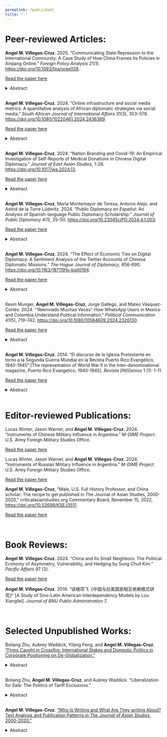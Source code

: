 ```yaml
---
permalink: /published/
title: " "
---
```


# Peer-reviewed Articles:

<b>Angel M. Villegas-Cruz</b>. 2025. “Communicating State Repression to the International Community: A Case Study of How China Frames Its Policies in Xinjiang Online.” <i>Foreign Policy Analysis</i> 21(1). https://doi.org/10.1093/fpa/orae028.

[Read the paper here](https://doi.org/10.1093/fpa/orae028)

<details>
<summary>Abstract</summary>
Regimes and their proxies seek to legitimize overt state repression abroad to avoid economic and reputational costs. Yet, few scholars have studied the international dimension of repression image management. I examine how countries communicate their repressive actions to the international community depending on the audience. Framing repression as a legitimate response to a credible threat (threat strategy) is more likely when communicating with countries facing higher levels of domestic threat. But due to in-group favoritism, when addressing in-group audiences of the repressed, governments are more likely to frame repression as necessary to protect the repressed (benevolent rule strategy). To test these claims, I collect 82,011 tweets about activities in Xinjiang published by eighty-eight Chinese diplomatic accounts from 2014 to 2020. The results suggest that regimes change their repression image management strategies depending on the audience. Chinese government accounts in countries with higher levels of domestic conflict are more likely to use the threat strategy than those in countries with lower levels of conflict, while those in countries with a similar in-group to Xinjiang (Muslim countries) are more likely to use the benevolent rule strategy than those in out-group states. This expands our understanding of the communication strategies of human rights-abusing regimes.
</details>
<br />

<b>Angel M. Villegas-Cruz</b>. 2024. “Online infrastructure and social media metrics: A quantitative analysis of African diplomatic strategies via social media.” <i>South African Journal of International Affairs</i> 31(3), 353–378. https://doi.org/10.1080/10220461.2024.2436389.

[Read the paper here](https://doi.org/10.1080/10220461.2024.2436389)

<details>
<summary>Abstract</summary>
The use of social media in public diplomacy is a recognised tool to shape public opinion and to serve political interests around the world. African ministries of foreign affairs (MFAs) have embraced this digital revolution. This article traces the emergence of African digital diplomacy by exploring, inter alia, its online infrastructure, presence and followers, as well as the factors that determine usage of social media on the continent. Employing cross-platform and cross-country comparisons, the article analyses an original dataset of digital diplomacy posts from all African MFAs active on social media. Findings reveal that African MFAs were, as of late 2023, more active on X (previously Twitter) despite having a larger presence on Facebook. The key determinants of African digital diplomacy were found to be a large population, English as an official language, democratic governance, and widespread internet access. This research has implications for diplomatic communications in Africa and beyond.
</details>
<br />

<b>Angel M. Villegas-Cruz</b>. 2024. “Nation Branding and Covid-19: An Empirical Investigation of Self-Reports of Medical Donations in Chinese Digital Diplomacy.” <i>Journal of East Asian Studies</i>, 1-26. https://doi.org/10.1017/jea.2024.13.

[Read the paper here](https://doi.org/10.1017/jea.2024.13)

<details>
<summary>Abstract</summary>
This research examines how Beijing uses social media to publicize donations and engage in nation branding as it responds to the global backlash sparked by Covid-19. It argues that self-reports of medical donations aim to enhance China’s national brand, leading to an expectation that reports about donations will primarily target countries more severely affected by the virus. To test its claims, the research analyzes over 55,000 tweets published by Chinese diplomatic missions. The results—controlled for Chinese donation exports—show a positive and significant relationship between self-reports of medical donations and the host’s spread of Covid-19. In contrast, donations are not correlated with political or economic allies. A comparison of government (CCP, ministries, etc.) and non-government donors (immigrants, firms, etc.) shows that only donations by the latter are positively correlated with the spread of the virus. This research advances our knowledge of Chinese diplomats’ online political behavior.
</details>
<br />

<b>Angel M. Villegas-Cruz</b>, María Montemayor de Teresa, Antonio Alejo, and Astrid de la Torre Lüderitz. 2024. “Public Diplomacy <i>en Español</i>: An Analysis of Spanish-language Public Diplomacy Scholarship.” <i> Journal of Public Diplomacy</i> 4(1), 25–50. https://doi.org/10.23045/JPD.2024.4.1.003.

[Read the paper here](https://doi.org/10.23045/JPD.2024.4.1.003)

<details>
<summary>Abstract</summary>
Public diplomacy scholarship typically centers on English-language works, yet significant research on public diplomacy and related topics, like soft power, is emerging in other languages. This study uses computational text analysis to examine Spanish-language peer-reviewed articles on public diplomacy from 2001 to 2023. The findings reveal interesting patterns in Spanish-language public diplomacy scholarship, including theoretical focuses, geographic areas of study, and gendered citation patterns. Spanish-language public diplomacy scholarship is largely dominated by scholars from Spain. Mexico, however, stands out as the most frequently studied geographic area, followed by Spain, the United States, and, to a lesser extent, Colombia and Argentina. The results underscore a strong focus on concepts like image, communication, and public opinion, reflecting crucial concerns in the foreign policy of Spanish-speaking countries. Finally, the findings reveal a gender imbalance, with men comprising the majority of authors, and a statistical analysis indicates that works by women receive fewer citations than those by men. This essay is a first step in understanding key trends and gendered patterns in public diplomacy, aligning with a broader movement striving to decolonize academic literature and prioritize the publication of articles focusing on under-represented people and geographic areas within the field.
</details>
<br />

<b>Angel M. Villegas-Cruz</b>. 2024. “The Effect of Economic Ties on Digital Diplomacy: A Sentiment Analysis of the Twitter Accounts of Chinese Diplomatic Missions.” <i>The Hague Journal of Diplomacy</i>, 656-690. https://doi.org/10.1163/1871191x-bja10194.

[Read the paper here](https://doi.org/10.1163/1871191x-bja10194)

<details>
<summary>Abstract</summary>
The article examines how economic ties between host and guest countries affect the emotional valence in the social media content published by digital diplomats. Strong economic ties will lead digital diplomats to adopt a positive tone because such ties raise the potential costs of verbal aggressiveness online. A positive emotional valence on social media also serves to cultivate good public perceptions of the guest and its economic activities. To evaluate these claims, the article analyses 53,601 original tweets published by 88 Chinese diplomatic missions on Twitter from 2014 to 2020. It finds that economic ties have a strong positive effect on the tone adopted by digital diplomats. As the host’s trade dependence on China increases, Chinese diplomatic missions are more likely to adopt a positive tone on Twitter, especially when talking about politics and business. This research contributes to the study of how countries use social media to conduct diplomacy.
</details>
<br />

Kevin Munger, <b>Angel M. Villegas-Cruz</b>, Jorge Gallego, and Mateo Vásquez-Cortés. 2024. “‘Reenviado Muchas Veces’: How WhatsApp Users in Mexico and Colombia Understand Political Information.” <i>Political Communication</i> 41(5), 719–742. https://doi.org/10.1080/10584609.2024.2326130.

[Read the paper here](https://www.tandfonline.com/doi/full/10.1080/10584609.2024.2326130)

<details>
<summary>Abstract</summary>
Digital literacy affects how people use the internet. However, we argue that the concept of “digital literacy” cannot usefully be applied to all internet users; there is simply too much heterogeneity across devices, platforms, and social contexts. We conduct surveys in Mexico and Colombia to understand how these people use the internet. We find that WhatsApp is by far the dominant platform across all sectors of society. In contrast to evidence from the US, we find that education is a better predictor of two measures of digital literacy than is age. We then conduct a survey experiment to test how people understand news shared on WhatsApp. We find that the inclusion of a link to source material increases respondents’ trust in a message shared on WhatsApp, but that the platform-supplied note that a message has been shared many times has no such effect.
</details>
<br />

<b>Angel M. Villegas-Cruz</b>. 2014. “El discurso de la Iglesia Protestante en torno a la Segunda Guerra Mundial en la Revista Puerto Rico Evangélico, 1940-1945” [The representation of World War II in the inter-denominational magazine, Puerto Rico Evangelico, 1940-1945]. <i>Revista [IN]Genios</i> 1 (1): 1-11.

[Read the paper here](https://ingenios.squarespace.com/vol1-1/2014/8/13/el-discurso-de-la-iglesia-protestante-en-torno-a-la-segunda-guerra-mundial-en-la-revista-puerto-rico-evanglico-1940-1945)

<details>
<summary>Abstract</summary>
El objetivo de este estudio es examinar la representación de la Iglesia Protestante sobre la Segunda Guerra Mundial a través de la revista, <i>Puerto Rico Evangélico </i>, entre los años 1940 a 1945. Este trabajo sostiene que la revista adopta una postura a favor de la participación de Estados Unidos y Puerto Rico en el conflicto bélico. El análisis fue desarrollado a partir de las teorías de representación y análisis de discurso del antropólogo social, Jack Goody, y el sociólogo, Stuart Hall. Toda la colección de la revista se encuentra en el <i>Seminario Evangélico de Puerto Rico</i> en Río Piedras.  
</details>
<br />

# Editor-reviewed Publications:

Lucas Winter, Jason Warner, and <b>Angel M. Villegas-Cruz</b>. 2024. “Instruments of Chinese Military Influence in Argentina.” <i>M-DIME Project</i>. U.S. Army Foreign Military Studies Office.

[Read the paper here](https://hg2wordpressfmsostor01.z2.web.core.usgovcloudapi.net/M-DIME/2024-08/TRADOCG2_FMSO_20240AUG08_MDIME_CHI_Argentina.pdf)

Lucas Winter, Jason Warner, and <b>Angel M. Villegas-Cruz</b>. 2024. “Instruments of Russian Military Influence in Argentina.” <i>M-DIME Project</i>. U.S. Army Foreign Military Studies Office.

[Read the paper here](https://hg2wordpressfmsostor01.z2.web.core.usgovcloudapi.net/M-DIME/2024-08/TRADOCG2_FMSO_2024AUG08_MDIME_RUS_Argentina.pdf)

<b>Angel M. Villegas-Cruz</b>, “Male, U.S. Full History Professor, and China scholar: The recipe to get published in The Journal of Asian Studies, 2000-2020,” criticalasianstudies.org Commentary Board, November 15, 2022, https://doi.org/10.52698/KSEJ3511.

[Read the paper here](https://criticalasianstudies.org/commentary/2022/11/3/notes-from-the-field-angel-m-villegas-cruz-male-us-full-history-professor-and-china-scholar-the-recipe-to-get-published-in-the-journal-of-asian-studies-2000-2020)

<br />

# Book Reviews:

<b>Angel M. Villegas-Cruz</b>. 2024. “China and Its Small Neighbors: The Political Economy of Asymmetry, Vulnerability, and Hedging by Sung Chull Kim.” <i>Pacific Affairs</i> 97 (3).

[Read the paper here](https://pacificaffairs.ubc.ca/book-reviews/china-and-its-small-neighbors-the-political-economy-of-asymmetry-vulnerability-and-hedging-by-sung-chull-kim/)

<b>Angel M. Villegas-Cruz</b>. 2019. “读楼项飞《中国与拉美国家相互依赖模式研究》” [A Study of Sino-Latin American Interdependency Models by Lou Xiangfei]. <i>Journal of BNU Public Administration</i> 7.

<br />

# Selected Unpublished Works:

Boliang Zhu, Aubrey Waddick, Yilang Feng, and <b>Angel M. Villegas-Cruz</b>. [“Firms Caught in Crossfire: International Stakes and Domestic Politics in Corporate Positioning on De-Globalization.”](https://github.com/AngelVillegasCruz/AngelVillegasCruz.github.io/raw/9f6eb41823f9852394c8b65700e082a5f229f96e/files/Zhu%20et%20al.%202021%20Trade%20War%20Paper.pdf)

<details>
<summary>Abstract</summary>
There has been a rise of protectionism and a move toward de-globalization across the globe. It is puzzling why businesses have not been more vocal opponents of protectionist policies. We examine U.S. firms’ public position taking in the U.S.-China trade war. After collecting a comprehensive dataset of firms’ public positions on the trade war, we show only 1.73 percent of large and very large U.S. firms have openly voiced opposition. One the one hand, we find larger and more productive firms, multinationals, and those more integrated in global supply chains are significantly more likely to openly oppose the imposition of tariffs. On the other hand, firms located in Republican districts are significantly less likely to do so. Our study is among the first to document firms’ positioning in a high-profile trade war. We demonstrate a critical role of domestic politics in silencing firms’ public opposition, which has important implications for globalization.
</details>
<br />

Boliang Zhu, <b>Angel M. Villegas-Cruz</b>, and Aubrey Waddick. “Liberalization for Sale: The Politics of Tariff Exclusions.”

<details>
<summary>Abstract</summary>
We propose and test an argument of liberalization for sale, akin to “protection for sale” (Grossman and Helpman 1994). In a new world where protectionism is the status quo, trade liberalization becomes a highly valuable private benefit, and it is targetable to specific constituents for political gains. Empirically, we examine the tariff exclusion process in the high-profile U.S.-China trade war. We build a novel data set of firms’ tariff exclusion requests and exemptions for the universe of large and very large U.S. firms. We show that firms’ decisions of submitting tariff exclusion requests are both economically and politically motivated. Yet, the Office of the U.S. Trade Representative’s tariff exclusion process is highly politicized and its decision of granting a tariff exclusion is primarily politically driven. Tariff exclusions are used to shore up political support in pivotal swing districts and to reward firms that are politically connected to the president’s co-partisans.
</details>
<br />

<b>Angel M. Villegas-Cruz</b>. [“Who Is Writing and What Are They writing About? Text Analysis and Publication Patterns in <i>The Journal of Asian Studies</i>, 2000-2020.”](https://github.com/AngelVillegasCruz/AngelVillegasCruz.github.io/raw/master/files/Figures_CAS/Text_analysis_and_JAS_VIllegas_Cruz.pdf)

<details>
<summary>Abstract</summary>
This research examines publication patterns in Asian studies by using <i>The Journal of Asian Studies</i> (JAS) from 2000 to 2020 as a case study. Employing computational text analysis, I collect and analyze data about JAS authors and research articles. The findings reveal interesting patterns, in particular about authors’ gender, academic rank, affiliation, discipline, and geographic area of study. The results show an imbalance in publication rates for men and women in the JAS. The number of male authors is 414 (60%), while the number of female authors is 276 (40%). We also see a significant gender imbalance for female authors in all tenured and tenure-track positions. Furthermore, the analysis shows that historians and China scholars make up the bulk of JAS authors. Historians represent 42% of published authors (288 authors). Mainland China is the most studied geographical area, accounting for 199 (29%) of articles. JAS publication patterns in the 21st century have not been written about elsewhere. This essay is a first step in understanding gendered patterns of publications in Asian studies. It can help Asianists prioritize publishing articles about under-represented authors, disciplines, and geographic areas in the field.
</details>
<br />
